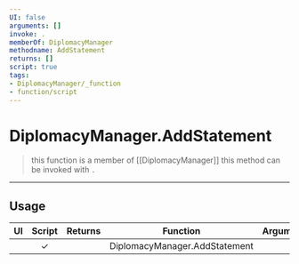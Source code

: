 ```yaml
---
UI: false
arguments: []
invoke: .
memberOf: DiplomacyManager
methodname: AddStatement
returns: []
script: true
tags:
- DiplomacyManager/_function
- function/script
---
```

# DiplomacyManager.AddStatement
> this function is a member of [[DiplomacyManager]]
> this method can be invoked with `.`
-----
## Usage
|  UI | Script | Returns | Function | Arguments |
|:---:|:------:|-------:|:--------:|:---------|
| |✓||DiplomacyManager.AddStatement||
